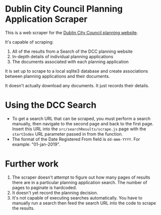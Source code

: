 # Dublin City Council Planning Application Scraper

This is a web scraper for the [Dublin City Council planning website](http://www.dublincity.ie/swiftlg/apas/run/wphappcriteria.display).

It's capable of scraping:

 1. All of the results from a Search of the DCC planning website
 2. In-depth details of individual planning applications
 3. The documents associated with each planning application

It is set up to scrape to a local sqlite3 database and create associations between planning
applications and their documents.

It doesn't actually download any documents. It just records their details.

# Using the DCC Search

 - To get a search URL that can be scraped, you must perform a search manually, then navigate to the second page and back to the first page. Insert this URL into the `src/searchResults/scrape.js` page with the `startIndex` URL parameter passed in from the function.
 - The format of the Date Registered From field is `dd-mmm-YYYY`. For example: "01-jan-2019".

# Further work

 1. The scraper doesn't attempt to figure out how many pages of results there are in a
    particular planning application search. The number of pages to paginate is hardcoded.
 2. It doesn't yet record the planning decision.
 3. It's not capable of executing searches automatically. You have to manually run a search
    then feed the search URL into the code to scrape the results.
